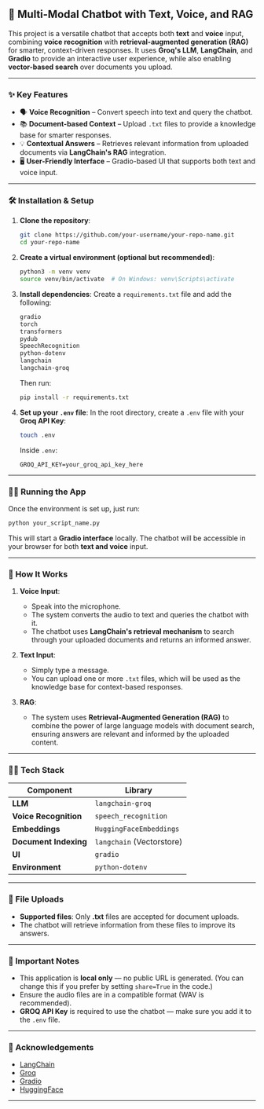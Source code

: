 
## 📢 Multi-Modal Chatbot with Text, Voice, and RAG

This project is a versatile chatbot that accepts both **text** and **voice** input, combining **voice recognition** with **retrieval-augmented generation (RAG)** for smarter, context-driven responses. It uses **Groq's LLM**, **LangChain**, and **Gradio** to provide an interactive user experience, while also enabling **vector-based search** over documents you upload.

---

### ✨ Key Features
- 🗣️ **Voice Recognition** – Convert speech into text and query the chatbot.
- 📚 **Document-based Context** – Upload `.txt` files to provide a knowledge base for smarter responses.
- 💡 **Contextual Answers** – Retrieves relevant information from uploaded documents via **LangChain's RAG** integration.
- 🖥️ **User-Friendly Interface** – Gradio-based UI that supports both text and voice input.

---

### 🛠️ Installation & Setup

1. **Clone the repository**:
   ```bash
   git clone https://github.com/your-username/your-repo-name.git
   cd your-repo-name
   ```

2. **Create a virtual environment (optional but recommended)**:
   ```bash
   python3 -m venv venv
   source venv/bin/activate  # On Windows: venv\Scripts\activate
   ```

3. **Install dependencies**:
   Create a `requirements.txt` file and add the following:

   ```txt
   gradio
   torch
   transformers
   pydub
   SpeechRecognition
   python-dotenv
   langchain
   langchain-groq
   ```

   Then run:

   ```bash
   pip install -r requirements.txt
   ```

4. **Set up your `.env` file**:
   In the root directory, create a `.env` file with your **Groq API Key**:

   ```bash
   touch .env
   ```

   Inside `.env`:

   ```env
   GROQ_API_KEY=your_groq_api_key_here
   ```

---

### 🏃‍♂️ Running the App

Once the environment is set up, just run:

```bash
python your_script_name.py
```

This will start a **Gradio interface** locally. The chatbot will be accessible in your browser for both **text and voice** input.

---

### 🧠 How It Works

1. **Voice Input**: 
   - Speak into the microphone.
   - The system converts the audio to text and queries the chatbot with it.
   - The chatbot uses **LangChain's retrieval mechanism** to search through your uploaded documents and returns an informed answer.

2. **Text Input**: 
   - Simply type a message.
   - You can upload one or more `.txt` files, which will be used as the knowledge base for context-based responses.

3. **RAG**: 
   - The system uses **Retrieval-Augmented Generation (RAG)** to combine the power of large language models with document search, ensuring answers are relevant and informed by the uploaded content.

---

### 🧑‍💻 Tech Stack

| **Component**          | **Library**                 |
|------------------------|-----------------------------|
| **LLM**                | `langchain-groq`            |
| **Voice Recognition**  | `speech_recognition`        |
| **Embeddings**         | `HuggingFaceEmbeddings`     |
| **Document Indexing**  | `langchain` (Vectorstore)   |
| **UI**                 | `gradio`                    |
| **Environment**        | `python-dotenv`             |

---

### 📂 File Uploads

- **Supported files**: Only **.txt** files are accepted for document uploads.
- The chatbot will retrieve information from these files to improve its answers.

---

### 🚨 Important Notes

- This application is **local only** — no public URL is generated. (You can change this if you prefer by setting `share=True` in the code.)
- Ensure the audio files are in a compatible format (WAV is recommended).
- **GROQ API Key** is required to use the chatbot — make sure you add it to the `.env` file.

---

### 🤖 Acknowledgements

- [LangChain](https://www.langchain.com/)
- [Groq](https://groq.com/)
- [Gradio](https://gradio.app/)
- [HuggingFace](https://huggingface.co/)

---
